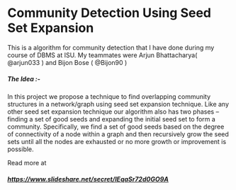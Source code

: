 # Community Detection Using Seed Set Expansion

This is a algorithm for community detection that I have done during my course of DBMS at ISU. 
My teammates were Arjun Bhattacharya( @arjun033 ) and Bijon Bose ( @Bijon90 )

##### The Idea :-
In this project we propose a technique to find overlapping community structures in a network/graph using seed set expansion technique. Like any other seed set expansion technique our algorithm also has two phases – finding a set of good seeds and expanding the initial seed set to form a community. Specifically, we find a set of good seeds based on the degree of connectivity of a node within a graph and then recursively grow the seed sets until all the nodes are exhausted or no more growth or improvement is possible.

Read more at 
##### https://www.slideshare.net/secret/IEqaSr72d0GO9A
